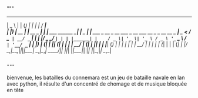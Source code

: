 """
  ____        _        _ _ _                _               _____                                                 
 |  _ \      | |      (_) | |              | |             / ____|                                                
 | |_) | __ _| |_ __ _ _| | | ___ ______ __| |_   _ ______| |     ___  _ __  _ __   ___ _ __ ___   __ _ _ __ __ _ 
 |  _ < / _` | __/ _` | | | |/ _ \______/ _` | | | |______| |    / _ \| '_ \| '_ \ / _ \ '_ ` _ \ / _` | '__/ _` |
 | |_) | (_| | || (_| | | | |  __/     | (_| | |_| |      | |___| (_) | | | | | | |  __/ | | | | | (_| | | | (_| |
 |____/ \__,_|\__\__,_|_|_|_|\___|      \__,_|\__,_|       \_____\___/|_| |_|_| |_|\___|_| |_| |_|\__,_|_|  \__,_|
                                                                                                                  
                                                                                                                  """



bienvenue, les batailles du connemara est un jeu de bataille navale en lan avec python, il résulte d'un concentré de chomage et de musique bloquée en tête 
